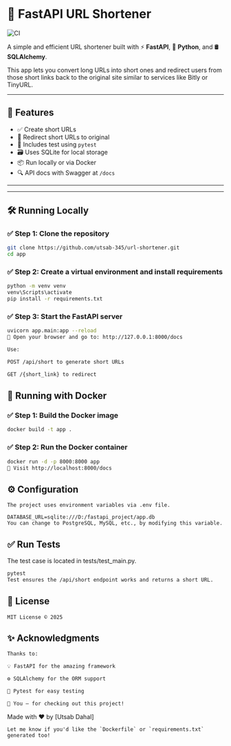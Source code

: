 # 🔗 FastAPI URL Shortener
![CI](https://github.com/utsab345/fastapi-12factor-app/actions/workflows/ci.yml/badge.svg)


A simple and efficient URL shortener built with ⚡ **FastAPI**, 🐍 **Python**, and 🛢️ **SQLAlchemy**.

This app lets you convert long URLs into short ones and redirect users from those short links back to the original site  similar to services like Bitly or TinyURL.

---

## 🚀 Features

- ✅ Create short URLs
- 🔁 Redirect short URLs to original
- 🧪 Includes test using `pytest`
- 🗃️ Uses SQLite for local storage
- 📦 Run locally or via Docker
- 🔍 API docs with Swagger at `/docs`

---



---

## 🛠️ Running Locally

### ✅ Step 1: Clone the repository

```bash
git clone https://github.com/utsab-345/url-shortener.git
cd app
```
### ✅ Step 2: Create a virtual environment and install requirements
```bash
python -m venv venv
venv\Scripts\activate
pip install -r requirements.txt
```
### ✅ Step 3: Start the FastAPI server
```bash
uvicorn app.main:app --reload
🔗 Open your browser and go to: http://127.0.0.1:8000/docs

Use:

POST /api/short to generate short URLs

GET /{short_link} to redirect
```
## 🐳 Running with Docker
### ✅ Step 1: Build the Docker image
```bash
docker build -t app .
```
### ✅ Step 2: Run the Docker container
```bash
docker run -d -p 8000:8000 app
🔗 Visit http://localhost:8000/docs
```
## ⚙️ Configuration
```
The project uses environment variables via .env file.

DATABASE_URL=sqlite:///D:/fastapi_project/app.db
You can change to PostgreSQL, MySQL, etc., by modifying this variable.
```
## ✅ Run Tests
The test case is located in tests/test_main.py.
```bash
pytest
Test ensures the /api/short endpoint works and returns a short URL.
```
## 📄 License
```
MIT License © 2025
```
## ✨ Acknowledgments
```bash
Thanks to:

💡 FastAPI for the amazing framework

⚙️ SQLAlchemy for the ORM support

🧪 Pytest for easy testing

🙌 You — for checking out this project!
```

Made with ❤️ by [Utsab Dahal]
```
Let me know if you'd like the `Dockerfile` or `requirements.txt` generated too!